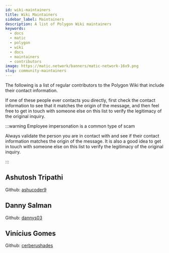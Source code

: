 ```yaml
---
id: wiki-maintainers
title: Wiki Maintainers
sidebar_label: Maintainers
description: A list of Polygon Wiki maintainers
keywords:
  - docs
  - matic
  - polygon
  - wiki
  - docs
  - maintainers
  - contributors
image: https://matic.network/banners/matic-network-16x9.png
slug: community-maintainers
---
```


The following is a list of regular contributors to the Polygon Wiki that include
their contact information.

If one of these people ever contacts you directly, first check the contact
information to see that it matches the origin of the message, and then feel free
to get in touch with someone else on this list to verify the legitimacy of the original
inquiry.

:::warning Employee impersonation is a common type of scam

Always validate the person you are in contact with and see if
their contact information matches the origin of the message.
It is also a good idea to get in touch with someone
else on this list to verify the legitimacy of the original inquiry.

:::

## Ashutosh Tripathi

Github: [ashucoder9](https://github.com/ashucoder9)

## Danny Salman

Github: [dannys03](https://github.com/DannyS03)

## Vinícius Gomes

Github: [cerberushades](https://github.com/cerberushades)
